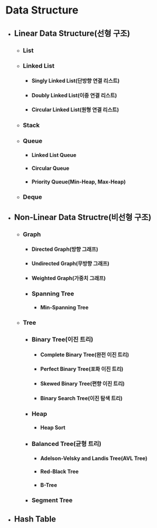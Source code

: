 # Data Structure
  - ## Linear Data Structure(선형 구조)
    - ### List
    - ### Linked List
      - #### Singly Linked List(단방향 연결 리스트)
      - #### Doubly Linked List(이중 연결 리스트)
      - #### Circular Linked List(원형 연결 리스트)
    - ### Stack
    - ### Queue
      - #### Linked List Queue
      - #### Circular Queue
      - #### Priority Queue(Min-Heap, Max-Heap)
    - ### Deque
  - ## Non-Linear Data Structre(비선형 구조)
    - ### Graph
      - #### Directed Graph(방향 그래프)
      - #### Undirected Graph(무방향 그래프)
      - #### Weighted Graph(가중치 그래프)
      - ### Spanning Tree
        - #### Min-Spanning Tree
    - ### Tree
      - ### Binary Tree(이진 트리)
        - #### Complete Binary Tree(완전 이진 트리)
        - #### Perfect Binary Tree(포화 이진 트리)
        - #### Skewed Binary Tree(편향 이진 트리)
        - #### Binary Search Tree(이진 탐색 트리)
      - ### Heap
        - #### Heap Sort
      - ### Balanced Tree(균형 트리)
        - #### Adelson-Velsky and Landis Tree(AVL Tree)
        - #### Red-Black Tree
        - #### B-Tree
      - ### Segment Tree
  - ## Hash Table
